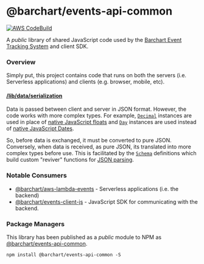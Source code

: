 # @barchart/events-api-common

[![AWS CodeBuild](https://codebuild.us-east-1.amazonaws.com/badges?uuid=eyJlbmNyeXB0ZWREYXRhIjoicXh1c2JCQUxUczU5YTZrUnN0QVNTaTl0VDlQSElobFh4QS9ua2FJZnkvZW1kL0RXVzlub1FqM0d5M3ovNjNydUROTUpzK3FtT0pWSTBRZzFYTk83THBBPSIsIml2UGFyYW1ldGVyU3BlYyI6IkYzL1pjVmlYakp6SEN6VTMiLCJtYXRlcmlhbFNldFNlcmlhbCI6MX0%3D&branch=master)](https://github.com/barchart/events-api-common)

A *public* library of shared JavaScript code used by the [Barchart Event Tracking System](https://github.com/barchart/aws-lambda-events) and client SDK.

### Overview

Simply put, this project contains code that runs on both the servers (i.e. Serverless applications) and clients (e.g. browser, mobile, etc).

#### [/lib/data/serialization](https://github.com/barchart/events-api-common/tree/master/lib/data/serialization)

Data is passed between client and server in JSON format. However, the code works with more complex types. For example, [```Decimal```](https://github.com/barchart/barchart-common-js/blob/master/lang/Decimal.js) instances are used in place of [native JavaScript floats](https://developer.mozilla.org/en-US/docs/Web/JavaScript/Reference/Global_Objects/Number) and [```Day```](https://github.com/barchart/barchart-common-js/blob/master/lang/Day.js) instances are used instead of [native JavaScript Dates](https://developer.mozilla.org/en-US/docs/Web/JavaScript/Reference/Global_Objects/Date).

So, before data is exchanged, it must be converted to pure JSON. Conversely, when data is received, as pure JSON, its translated into more complex types before use. This is facilitated by the [```Schema```](https://github.com/barchart/barchart-common-js/blob/master/serialization/json/Schema.js) definitions which build custom "reviver" functions for [JSON parsing](https://developer.mozilla.org/en-US/docs/Web/JavaScript/Reference/Global_Objects/JSON/parse).

### Notable Consumers

* [@barchart/aws-lambda-events](https://github.com/barchart/aws-lambda-events) - Serverless applications (i.e. the backend)
* [@barchart/events-client-js](https://github.com/barchart/events-client-js) - JavaScript SDK for communicating with the backend.

### Package Managers

This library has been published as a *public* module to NPM as [@barchart/events-api-common](https://www.npmjs.com/package/@barchart/events-api-common).

```shell
npm install @barchart/events-api-common -S
```

